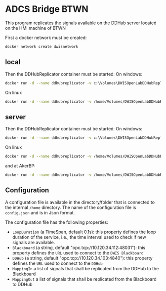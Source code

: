 ﻿# ADCS Bridge BTWN
This program replicates the signals available on the DDHub server located on the
HMI machine of BTWN

First a docker network must be created:
```bash
docker network create dwisnetwork
```
## local
Then the DDHubReplicator container must be started:
On windows:
```bash
docker run -d --name ddhubreplicator -v c:\Volumes\DWISOpenLabDDHubReplicator:/home --network dwisnetwork -d dwisopenlabddhubreplicator:latest
```
On linux
```bash
docker run -d --name ddhubreplicator -v /home/Volumes/DWISOpenLabDDHubReplicator:/home --network dwisnetwork -d dwisopenlabddhubreplicator:latest
```

## server
Then the DDHubReplicator container must be started:
On windows:
```bash
docker run -d --name ddhubreplicator -v c:\Volumes\DWISOpenLabDDHubReplicator:/home --network dwisnetwork -d digiwells/dwisopenlabddhubreplicator:stable
```
On linux
```bash
docker run -d --name ddhubreplicator -v /home/Volumes/DWISOpenLabDDHubReplicator:/home --network dwisnetwork -d digiwells/dwisopenlabddhubreplicator:stable
```
 and at AkerBP:
 ```bash
docker run -d --name ddhubreplicator -v /home/Volumes/DWISOpenLabDDHubReplicator:/home --network dwisnetwork -d digiwells/dwisopenlabddhubreplicator:stable
```


## Configuration
A configuration file is available in the directory/folder that is connected to the internal `/home` directory. The name of the configuration
file is `config.json` and is in Json format.

The configuration file has the following properties:
- `LoopDuration` (a TimeSpan, default 0.1s): this property defines the loop duration of the service, i.e., the time interval used to check if new signals are available.
- `Blackboard` (a string, default "opc.tcp://10.120.34.112:48031"): this property defines the `URL` used to connect to the `DWIS Blackboard`
- `DDHub` (a string, default "opc.tcp://10.120.34.103:4840"): this property defines the `URL` used to connect to the `DDHub`
- `MappingIn` a list of signals that shall be replicated from the DDHub to the Blackboard
- `MappingOut` a list of signals that shall be replicated from the Blackboard to DDHub


